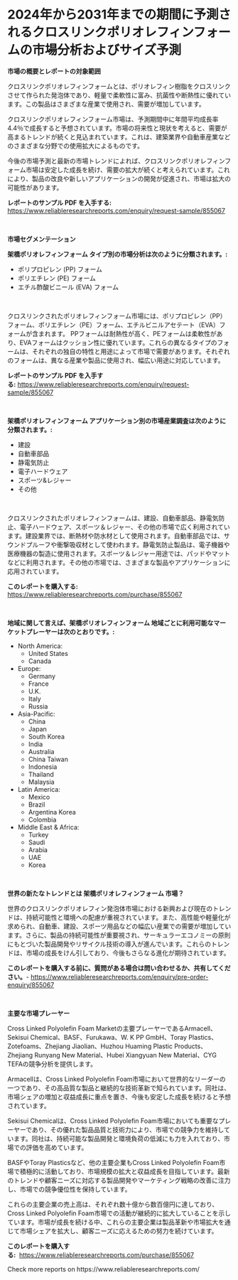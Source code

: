 <p><h1>2024年から2031年までの期間に予測されるクロスリンクポリオレフィンフォームの市場分析およびサイズ予測</h1></p><p><strong>市場の概要とレポートの対象範囲</strong></p>
<p><p>クロスリンクポリオレフィンフォームとは、ポリオレフィン樹脂をクロスリンクさせて作られた発泡体であり、軽量で柔軟性に富み、抗菌性や断熱性に優れています。この製品はさまざまな産業で使用され、需要が増加しています。</p><p>クロスリンクポリオレフィンフォーム市場は、予測期間中に年間平均成長率4.4％で成長すると予想されています。市場の将来性と現状を考えると、需要が高まるトレンドが続くと見込まれています。これは、建築業界や自動車産業などのさまざまな分野での使用拡大によるものです。</p><p>今後の市場予測と最新の市場トレンドによれば、クロスリンクポリオレフィンフォーム市場は安定した成長を続け、需要の拡大が続くと考えられています。これにより、製品の改良や新しいアプリケーションの開発が促進され、市場は拡大の可能性があります。</p></p>
<p><strong>レポートのサンプル PDF を入手する:</strong> <a href="https://www.reliableresearchreports.com/enquiry/request-sample/855067">https://www.reliableresearchreports.com/enquiry/request-sample/855067</a></p>
<p>&nbsp;</p>
<p><strong>市場セグメンテーション</strong></p>
<p><strong>架橋ポリオレフィンフォーム タイプ別の市場分析は次のように分類されます。:</strong></p>
<p><ul><li>ポリプロピレン (PP) フォーム</li><li>ポリエチレン (PE) フォーム</li><li>エチル酢酸ビニール (EVA) フォーム</li></ul></p>
<p>&nbsp;</p>
<p><p>クロスリンクされたポリオレフィンフォーム市場には、ポリプロピレン（PP）フォーム、ポリエチレン（PE）フォーム、エチルビニルアセテート（EVA）フォームが含まれます。 PPフォームは耐熱性が高く、PEフォームは柔軟性があり、EVAフォームはクッション性に優れています。これらの異なるタイプのフォームは、それぞれの独自の特性と用途によって市場で需要があります。それぞれのフォームは、異なる産業や製品に使用され、幅広い用途に対応しています。</p></p>
<p><strong>レポートのサンプル PDF を入手する:</strong>&nbsp;<a href="https://www.reliableresearchreports.com/enquiry/request-sample/855067">https://www.reliableresearchreports.com/enquiry/request-sample/855067</a></p>
<p>&nbsp;</p>
<p><strong> 架橋ポリオレフィンフォーム アプリケーション別の市場産業調査は次のように分類されます。:</strong></p>
<p><ul><li>建設</li><li>自動車部品</li><li>静電気防止</li><li>電子ハードウェア</li><li>スポーツ&レジャー</li><li>その他</li></ul></p>
<p>&nbsp;</p>
<p><p>クロスリンクされたポリオレフィンフォームは、建設、自動車部品、静電気防止、電子ハードウェア、スポーツ＆レジャー、その他の市場で広く利用されています。建設業界では、断熱材や防水材として使用されます。自動車部品では、サウンドプルーフや衝撃吸収材として使われます。静電気防止製品は、電子機器や医療機器の製造に使用されます。スポーツ＆レジャー用途では、パッドやマットなどに利用されます。その他の市場では、さまざまな製品やアプリケーションに応用されています。</p></p>
<p><strong>このレポートを購入する:</strong>&nbsp; <a href="https://www.reliableresearchreports.com/purchase/855067">https://www.reliableresearchreports.com/purchase/855067</a></p>
<p>&nbsp;</p>
<p><strong>地域に関して言えば、架橋ポリオレフィンフォーム 地域ごとに利用可能なマーケットプレーヤーは次のとおりです。:</strong></p>
<p><ul>
    <li>
        North America:
        <ul>
            <li>United States</li>
            <li>Canada</li>
        </ul>
    </li>
    <li>
        Europe:
        <ul>
            <li>Germany</li>
            <li>France</li>
            <li>U.K.</li>
            <li>Italy</li>
            <li>Russia</li>
        </ul>
    </li>
    <li>
        Asia-Pacific:
        <ul>
            <li>China</li>
            <li>Japan</li>
            <li>South Korea</li>
            <li>India</li>
            <li>Australia</li>
            <li>China Taiwan</li>
            <li>Indonesia</li>
            <li>Thailand</li>
            <li>Malaysia</li>
        </ul>
    </li>
    <li>
        Latin America:
        <ul>
            <li>Mexico</li>
            <li>Brazil</li>
            <li>Argentina Korea</li>
            <li>Colombia</li>
        </ul>
    </li>
    <li>
        Middle East & Africa:
        <ul>
            <li>Turkey</li>
            <li>Saudi</li>
            <li>Arabia</li>
            <li>UAE</li>
            <li>Korea</li>
        </ul>
    </li>
    </ul></p>
<p>&nbsp;</p>
<p><strong>世界の新たなトレンドとは 架橋ポリオレフィンフォーム 市場？</strong></p>
<p><p>世界のクロスリンクポリオレフィン発泡体市場における新興および現在のトレンドは、持続可能性と環境への配慮が重視されています。また、高性能や軽量化が求められ、自動車、建設、スポーツ用品などの幅広い産業での需要が増加しています。さらに、製品の持続可能性が重要視され、サーキュラーエコノミーの原則にもとづいた製品開発やリサイクル技術の導入が進んでいます。これらのトレンドは、市場の成長をけん引しており、今後もさらなる進化が期待されています。</p></p>
<p><strong>このレポートを購入する前に、質問がある場合は問い合わせるか、共有してください。</strong>- <a href="https://www.reliableresearchreports.com/enquiry/pre-order-enquiry/855067">https://www.reliableresearchreports.com/enquiry/pre-order-enquiry/855067</a></p>
<p>&nbsp;</p>
<p><strong>主要な市場プレーヤー</strong></p>
<p><p>Cross Linked Polyolefin Foam Marketの主要プレーヤーであるArmacell、Sekisui Chemical、BASF、Furukawa、W. K PP GmbH、Toray Plastics、Zotefoams、Zhejiang Jiaolian、Huzhou Huaming Plastic Products、Zhejiang Runyang New Material、Hubei Xiangyuan New Material、CYG TEFAの競争分析を提供します。</p><p>Armacellは、Cross Linked Polyolefin Foam市場において世界的なリーダーの一つであり、その高品質な製品と継続的な技術革新で知られています。同社は、市場シェアの増加と収益成長に重点を置き、今後も安定した成長を続けると予想されています。</p><p>Sekisui Chemicalは、Cross Linked Polyolefin Foam市場においても重要なプレーヤーであり、その優れた製品品質と技術力により、市場での競争力を維持しています。同社は、持続可能な製品開発と環境負荷の低減にも力を入れており、市場での評価を高めています。</p><p>BASFやToray Plasticsなど、他の主要企業もCross Linked Polyolefin Foam市場で積極的に活動しており、市場規模の拡大と収益成長を目指しています。最新のトレンドや顧客ニーズに対応する製品開発やマーケティング戦略の改善に注力し、市場での競争優位性を保持しています。</p><p>これらの主要企業の売上高は、それぞれ数十億から数百億円に達しており、Cross Linked Polyolefin Foam市場での活動が継続的に拡大していることを示しています。市場が成長を続ける中、これらの主要企業は製品革新や市場拡大を通じて市場シェアを拡大し、顧客ニーズに応えるための努力を続けています。</p></p>
<p><strong>このレポートを購入する:</strong>&nbsp;&nbsp;<a href="https://www.reliableresearchreports.com/purchase/855067">https://www.reliableresearchreports.com/purchase/855067</a></p>
<p>Check more reports on https://www.reliableresearchreports.com/</p>
